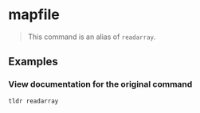 # mapfile

> This command is an alias of `readarray`.

## Examples

### View documentation for the original command

```bash
tldr readarray
```
